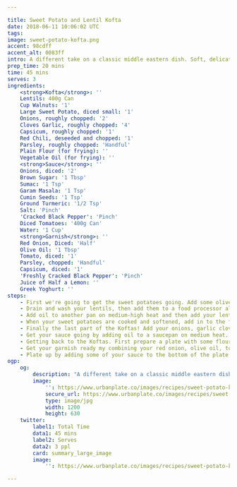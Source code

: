 ```yaml
---

title: Sweet Potato and Lentil Kofta
date: 2018-06-11 10:06:02 UTC
tags:
image: sweet-potato-kofta.png
accent: 98cdff
accent_alt: 0083ff
intro: A different take on a classic middle eastern dish. Soft, delicate vege Koftas packed full of protein and healthy carbs in a rich tomato sauce that packs a punch.
prep_time: 20 mins
time: 45 mins
serves: 3
ingredients:
    <strong>Kofta</strong>: ''
    Lentils: 400g Can
    Cup Walnuts: '1'
    Large Sweet Potato, diced small: '1'
    Onions, roughly chopped: '2'
    Cloves Garlic, roughly chopped: '4'
    Capsicum, roughly chopped: '1'
    Red Chili, deseeded and chopped: '1'
    Parsley, roughly chopped: 'Handful'
    Plain Flour (for frying): ''
    Vegetable Oil (for frying): ''
    <strong>Sauce</strong>: ''
    Onions, diced: '2'
    Brown Sugar: '1 Tbsp'
    Sumac: '1 Tsp'
    Garam Masala: '1 Tsp'
    Cumin Seeds: '1 Tsp'
    Ground Turmeric: '1/2 Tsp'
    Salt: 'Pinch'
    'Cracked Black Pepper': 'Pinch'
    Diced Tomatoes: '400g Can'
    Water: '1 Cup'
    <strong>Garnish</strong>: ''
    Red Onion, Diced: 'Half'
    Olive Oil: '1 Tbsp'
    Tomato, diced: '1'
    Parsley, chopped: 'Handful'
    Capsicum, diced: '1'
    'Freshly Cracked Black Pepper': 'Pinch'
    Juice of Half a Lemon: ''
    Greek Yoghurt: ''
steps:
    - First we're going to get the sweet potatoes going. Add some olive oil to a pan on medium-high heat and add the sweet potatoes. Stir occasionally and cook for about 15 minutes or until soft.
    - Drain and wash your lentils, then add them to a food processor along with the walnuts. Pulse until mince-like.
    - Add oil to another pan on medium-high heat and then add your lentil mixture. Cook for about 10 minutes stirring occasionally. When done, set aside in a big mixing bowl.
    - When your sweet potatoes are cooked and softened, add in to the food processor and blitz until smooth. Add this to your lentil mixture.
    - Finally the last part of the Koftas! Add your onions, garlic cloves, 1 capsicum, chili and parsley in to to food processor and pulse until small chunks, almost paste-like. Add this to your mixing bowl and combine with the lentil/sweet potatoes, set aside.
    - Get your sauce going by adding oil to a saucepan on medium heat. When hot add in your onions and sauté for 2 mins to get some colour going. Add in your spices and sugar and stir for another minute. When fragrant add in your can of tomatoes and water, bring to the boil and then drop down to a simmer for 20 minutes occasionally stirring. Top up with more water if needed.
    - Getting back to the Koftas. First prepare a plate with some flour for rolling your Koftas in. Also get a pan on to medium-high heat, when hot add in a about 1cm of vegetable oil and heat up for frying. Get about a palm full of Kofta mixture and form in to a log or meatball shape, roll in flour and add to the hot oil. Add gently to the pan and fry for about 1 min on each side or until brown. Continue with the rest of the mixture. You may need to add more oil to get through the batch. When fried on all sides, place on to a paper towel to absorb the extra oil.
    - Get your garnish ready my combining your red onion, olive oil, tomato, capsicum, lemon juice and freshly cracked black pepper.
    - Plate up by adding some of your sauce to the bottom of the plate, place some Koftas on top and a couple of spoons of your garnish. Server with a dollop of greek yoghurt.
ogp:
    og:
        description: "A different take on a classic middle eastern dish. Soft, delicate and fresh vege Koftas full of protein and healthy carbs in a rich tomato sauce that packs a punch."
        image:
            '': https://www.urbanplate.co/images/recipes/sweet-potato-kofta-share.jpg
            secure_url: https://www.urbanplate.co/images/recipes/sweet-potato-kofta-share.jpg
            type: image/jpg
            width: 1200
            height: 630
    twitter:
        label1: Total Time
        data1: 45 mins
        label2: Serves
        data2: 3 ppl
        card: summary_large_image
        image:
            '': https://www.urbanplate.co/images/recipes/sweet-potato-kofta-share.jpg

---
```

